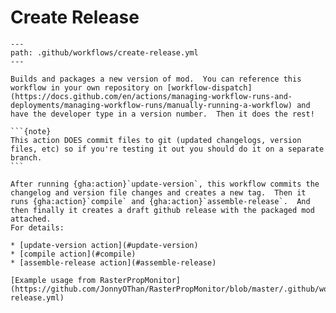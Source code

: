 # Create Release

````{gha:workflow}
---
path: .github/workflows/create-release.yml
---

Builds and packages a new version of mod.  You can reference this workflow in your own repository on [workflow-dispatch](https://docs.github.com/en/actions/managing-workflow-runs-and-deployments/managing-workflow-runs/manually-running-a-workflow) and have the developer type in a version number.  Then it does the rest!  

```{note}
This action DOES commit files to git (updated changelogs, version files, etc) so if you're testing it out you should do it on a separate branch.
```

After running {gha:action}`update-version`, this workflow commits the changelog and version file changes and creates a new tag.  Then it runs {gha:action}`compile` and {gha:action}`assemble-release`.  And then finally it creates a draft github release with the packaged mod attached.
For details:

* [update-version action](#update-version)
* [compile action](#compile)
* [assemble-release action](#assemble-release)

[Example usage from RasterPropMonitor](https://github.com/JonnyOThan/RasterPropMonitor/blob/master/.github/workflows/create-release.yml)

````